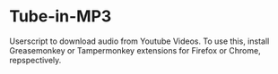 # Tube-in-MP3
Userscript to download audio from Youtube Videos. To use this, install Greasemonkey or Tampermonkey extensions for Firefox or Chrome, repspectively.
